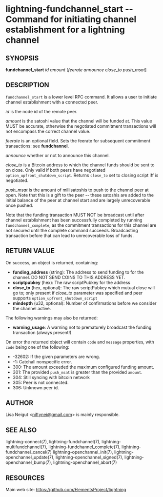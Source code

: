 lightning-fundchannel\_start -- Command for initiating channel establishment for a lightning channel
====================================================================================================

SYNOPSIS
--------

**fundchannel\_start** *id* *amount* [*feerate* *announce* *close\_to* *push\_msat*]

DESCRIPTION
-----------

`fundchannel_start` is a lower level RPC command. It allows a user to
initiate channel establishment with a connected peer.

*id* is the node id of the remote peer.

*amount* is the satoshi value that the channel will be funded at. This
value MUST be accurate, otherwise the negotiated commitment transactions
will not encompass the correct channel value.

*feerate* is an optional field. Sets the feerate for subsequent
commitment transactions: see **fundchannel**.

*announce* whether or not to announce this channel.

*close\_to* is a Bitcoin address to which the channel funds should be sent to
on close. Only valid if both peers have negotiated `option_upfront_shutdown_script`.
Returns `close_to` set to closing script iff is negotiated.

*push\_msat* is the amount of millisatoshis to push to the channel peer at
open. Note that this is a gift to the peer -- these satoshis are
added to the initial balance of the peer at channel start and are largely
unrecoverable once pushed.

Note that the funding transaction MUST NOT be broadcast until after
channel establishment has been successfully completed by running
`fundchannel_complete`, as the commitment transactions for this channel
are not secured until the complete command succeeds. Broadcasting
transaction before that can lead to unrecoverable loss of funds.

RETURN VALUE
------------

[comment]: # (GENERATE-FROM-SCHEMA-START)
On success, an object is returned, containing:

- **funding\_address** (string): The address to send funding to for the channel. DO NOT SEND COINS TO THIS ADDRESS YET.
- **scriptpubkey** (hex): The raw scriptPubkey for the address
- **close\_to** (hex, optional): The raw scriptPubkey which mutual close will go to; only present if *close_to* parameter was specified and peer supports `option_upfront_shutdown_script`
- **mindepth** (u32, optional): Number of confirmations before we consider the channel active.

The following warnings may also be returned:

- **warning\_usage**: A warning not to prematurely broadcast the funding transaction (always present!)

[comment]: # (GENERATE-FROM-SCHEMA-END)

On error the returned object will contain `code` and `message` properties,
with `code` being one of the following:

- -32602: If the given parameters are wrong.
- -1: Catchall nonspecific error.
- 300: The amount exceeded the maximum configured funding amount.
- 301: The provided `push_msat` is greater than the provided `amount`.
- 304: Still syncing with bitcoin network
- 305: Peer is not connected.
- 306: Unknown peer id.

AUTHOR
------

Lisa Neigut <<niftynei@gmail.com>> is mainly responsible.

SEE ALSO
--------

lightning-connect(7), lightning-fundchannel(7), lightning-multifundchannel(7),
lightning-fundchannel\_complete(7), lightning-fundchannel\_cancel(7)
lightning-openchannel\_init(7), lightning-openchannel\_update(7),
lightning-openchannel\_signed(7), lightning-openchannel\_bump(7),
lightning-openchannel\_abort(7)

RESOURCES
---------

Main web site: <https://github.com/ElementsProject/lightning>

[comment]: # ( SHA256STAMP:b054bc55f69cc1f23f78f342974a8476eab84146bbcf57ab30095e8eba3ed849)
